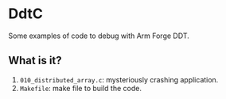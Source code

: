 # DdtC

Some examples of code to debug with Arm Forge DDT.

## What is it?
1. `010_distributed_array.c`: mysteriously crashing application.
1. `Makefile`: make file to build the code.

